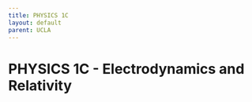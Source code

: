 ```yaml
---
title: PHYSICS 1C
layout: default
parent: UCLA
---
```


# PHYSICS 1C - Electrodynamics and Relativity
